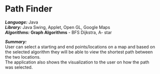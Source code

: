 # Path Finder

***Language:*** Java <br />
***Library:*** Java Swing, Applet, Open GL, Google Maps <br />
***Algorithms:*** **Graph Algorithms** - BFS Dijkstra, A- star <br />

***Summary:*** <br />
 User can select a starting and end points/locations on a map and based on the selected algorithm they will be able to view the shortest path between the two locations.
 <br />The application also shows the visualization to the user on how the path was selected. 


